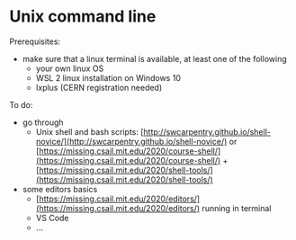 # Unix command line

Prerequisites:
- make sure that a linux terminal is available, at least one of the following
  - your own linux OS
  - WSL 2 linux installation on Windows 10
  - lxplus (CERN registration needed)
 
To do: 
- go through
  - Unix shell and bash scripts: [http://swcarpentry.github.io/shell-novice/](http://swcarpentry.github.io/shell-novice/) or [https://missing.csail.mit.edu/2020/course-shell/](https://missing.csail.mit.edu/2020/course-shell/) + [https://missing.csail.mit.edu/2020/shell-tools/](https://missing.csail.mit.edu/2020/shell-tools/)
- some editors basics
  - [https://missing.csail.mit.edu/2020/editors/](https://missing.csail.mit.edu/2020/editors/) running in terminal
  - VS Code
  - ...



